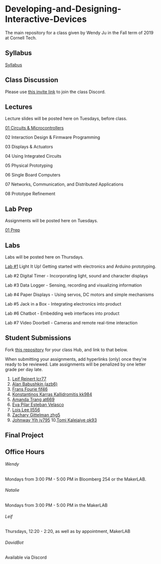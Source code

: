 # Developing-and-Designing-Interactive-Devices
The main repository for a class given by Wendy Ju in the Fall term of 2019 at Cornell Tech.

## Syllabus
[Syllabus](https://github.com/FAR-Lab/Developing-and-Designing-Interactive-Devices/blob/2019Fall/Syllabus_Fall19.pdf) 

## Class Discussion
Please use [this invite link](https://discord.gg/Je5Fdaf) to join the class Discord.



## Lectures
Lecture slides will be posted here on Tuesdays, before class.

[01 Circuits & Microcontrollers](https://github.com/FAR-Lab/Developing-and-Designing-Interactive-Devices/blob/2019Fall/Slides/01%20Circuits%20%26%20Microcontrollers.pdf)

02 Interaction Design & Firmware Programming

03 Displays & Actuators

04 Using Integrated Circuits

05 Physical Prototyping

06 Single Board Computers

07 Networks, Communication, and Distributed Applications

08 Prototype Refinement


## Lab Prep 
Assignments will be posted here on Tuesdays.

[01 Prep](https://github.com/FAR-Lab/Developing-and-Designing-Interactive-Devices/wiki/preLab-01)


## Labs
Labs will be posted here on Thursdays.

[Lab #1](https://github.com/FAR-Lab/Developing-and-Designing-Interactive-Devices/wiki/Lab-01) Light It Up! Getting started with electronics and Arduino prototyping.

Lab #2 Digital Timer - Incorporating light, sound and character displays

Lab #3 Data Logger - Sensing, recording and visualizing information

Lab #4 Paper Displays - Using servos, DC motors and simple mechanisms

Lab #5 Jack in a Box - Integrating electronics into product

Lab #6 Chatbot - Embedding web interfaces into product

Lab #7 Video Doorbell - Cameras and remote real-time interaction

## Student Submissions
Fork [this repository](https://github.com/FAR-Lab/Interactive-Lab-Hub) for your class Hub, and link to that below.

When submitting your assignments, add hyperlinks (only) once they're ready to be reviewed. Late assignments will be penalized by one letter grade per day late.



1. [Leif Reinert lcr77](https://github.com/lcr77/Interactive-Lab-Hub)
2. [Alan Babushkin (azb6)](https://github.com/ababushkin6/Interactive-Lab-Hub)
3. [Frans Fourie fjf46](https://github.com/Rafajel29/Interactive-Lab-Hub)
4. [Konstantinos Karras Kallidromitis kk984](https://github.com/Konstantinos-KK/Interactive-Lab-Hub)
5. [Amanda Trang at669](https://github.com/at669/Interactive-Lab-Hub)
6. [Eva Pilar Esteban Velasco](https://github.com/evaesteban/Interactive-Lab-Hub)
7. [Lois Lee ll556](https://github.com/lois-lee/Interactive-Lab-Hub)
8. [Zachary Gittelman zhg5](https://github.com/zachgitt/Interactive-Lab-Hub)
9. [Johnway Yih jy795](https://github.com/JwayYih/Interactive-Lab-Hub)
10.[Tomi Kalejaiye ok93](https://github.com/TomiKalejaiye/Interactive-Lab-Hub)

## Final Project

## Office Hours
###### Wendy
Mondays from 3:00 PM - 5:00 PM in Bloomberg 254 or the MakerLAB. 

###### Natalie

Mondays from 3:00 PM - 5:00 PM in the MakerLAB

###### Leif

Thursdays, 12:20 - 2:20, as well as by appointment, MakerLAB

###### DavidBot

Available via Discord
